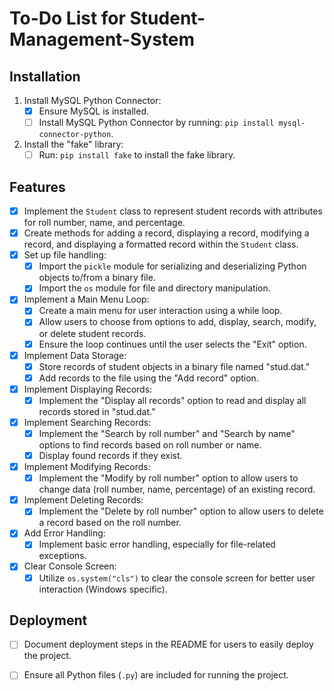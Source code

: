 # To-Do List for Student-Management-System

## Installation
1. Install MySQL Python Connector:
   - [x] Ensure MySQL is installed.
   - [ ] Install MySQL Python Connector by running: `pip install mysql-connector-python`.

2. Install the "fake" library:
   - [ ] Run: `pip install fake` to install the fake library.

## Features
- [x] Implement the `Student` class to represent student records with attributes for roll number, name, and percentage.
- [x] Create methods for adding a record, displaying a record, modifying a record, and displaying a formatted record within the `Student` class.
- [x] Set up file handling:
  - [x] Import the `pickle` module for serializing and deserializing Python objects to/from a binary file.
  - [x] Import the `os` module for file and directory manipulation.

- [x] Implement a Main Menu Loop:
  - [x] Create a main menu for user interaction using a while loop.
  - [x] Allow users to choose from options to add, display, search, modify, or delete student records.
  - [x] Ensure the loop continues until the user selects the "Exit" option.

- [x] Implement Data Storage:
  - [x] Store records of student objects in a binary file named "stud.dat."
  - [x] Add records to the file using the "Add record" option.

- [x] Implement Displaying Records:
  - [x] Implement the "Display all records" option to read and display all records stored in "stud.dat."

- [x] Implement Searching Records:
  - [x] Implement the "Search by roll number" and "Search by name" options to find records based on roll number or name.
  - [x] Display found records if they exist.

- [x] Implement Modifying Records:
  - [x] Implement the "Modify by roll number" option to allow users to change data (roll number, name, percentage) of an existing record.

- [x] Implement Deleting Records:
  - [x] Implement the "Delete by roll number" option to allow users to delete a record based on the roll number.

- [x] Add Error Handling:
  - [x] Implement basic error handling, especially for file-related exceptions.

- [x] Clear Console Screen:
  - [x] Utilize `os.system("cls")` to clear the console screen for better user interaction (Windows specific).

## Deployment
- [ ] Document deployment steps in the README for users to easily deploy the project.
- [ ] Ensure all Python files (`.py`) are included for running the project.

